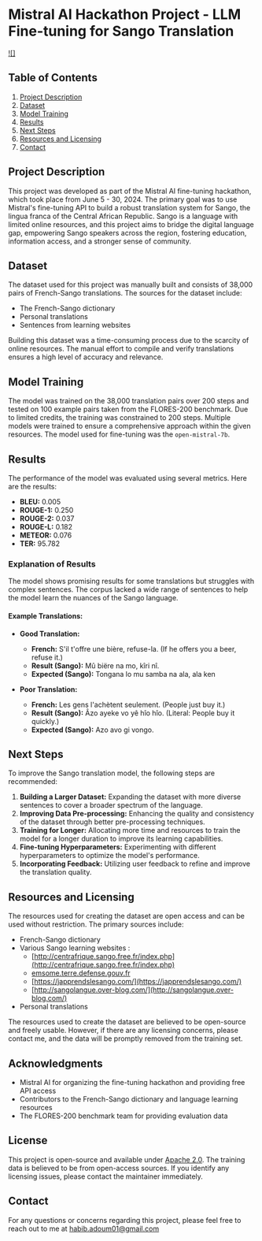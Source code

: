 # Mistral AI Hackathon Project - LLM Fine-tuning for Sango Translation

[![]](presentation/MistralAI_hackathon_presentation.mp4)

## Table of Contents
1. [Project Description](#project-description)
2. [Dataset](#dataset)
3. [Model Training](#model-training)
4. [Results](#results)
5. [Next Steps](#next-steps)
6. [Resources and Licensing](#resources-and-licensing)
7. [Contact](#contact)

## Project Description
This project was developed as part of the Mistral AI fine-tuning hackathon, which took place from June 5 - 30, 2024. The primary goal was to use Mistral's fine-tuning API to build a robust translation system for Sango, the lingua franca of the Central African Republic. Sango is a language with limited online resources, and this project aims to bridge the digital language gap, empowering Sango speakers across the region, fostering education, information access, and a stronger sense of community.

## Dataset
The dataset used for this project was manually built and consists of 38,000 pairs of French-Sango translations. The sources for the dataset include:
- The French-Sango dictionary
- Personal translations
- Sentences from learning websites

Building this dataset was a time-consuming process due to the scarcity of online resources. The manual effort to compile and verify translations ensures a high level of accuracy and relevance.

## Model Training
The model was trained on the 38,000 translation pairs over 200 steps and tested on 100 example pairs taken from the FLORES-200 benchmark. Due to limited credits, the training was constrained to 200 steps. Multiple models were trained to ensure a comprehensive approach within the given resources.
The model used for fine-tuning was the `open-mistral-7b`.

## Results
The performance of the model was evaluated using several metrics. Here are the results:

- **BLEU:** 0.005
- **ROUGE-1:** 0.250
- **ROUGE-2:** 0.037
- **ROUGE-L:** 0.182
- **METEOR:** 0.076
- **TER:** 95.782

### Explanation of Results
The model shows promising results for some translations but struggles with complex sentences. The corpus lacked a wide range of sentences to help the model learn the nuances of the Sango language.

#### Example Translations:
- **Good Translation:**
  - **French:** S'il t'offre une bière, refuse-la. (If he offers you a beer, refuse it.)
  - **Result (Sango):** Mû biëre na mo, kîri nî.
  - **Expected (Sango):** Tongana lo mu samba na ala, ala ken

- **Poor Translation:**
  - **French:** Les gens l'achètent seulement. (People just buy it.)
  - **Result (Sango):** Âzo ayeke vo yê hîo hîo. (Literal: People buy it quickly.)
  - **Expected (Sango):** Azo avo gi vongo.

## Next Steps
To improve the Sango translation model, the following steps are recommended:
1. **Building a Larger Dataset:** Expanding the dataset with more diverse sentences to cover a broader spectrum of the language.
2. **Improving Data Pre-processing:** Enhancing the quality and consistency of the dataset through better pre-processing techniques.
3. **Training for Longer:** Allocating more time and resources to train the model for a longer duration to improve its learning capabilities.
4. **Fine-tuning Hyperparameters:** Experimenting with different hyperparameters to optimize the model's performance.
5. **Incorporating Feedback:** Utilizing user feedback to refine and improve the translation quality.

## Resources and Licensing
The resources used for creating the dataset are open access and can be used without restriction. The primary sources include:
- French-Sango dictionary
- Various Sango learning websites :
    - [http://centrafrique.sango.free.fr/index.php](http://centrafrique.sango.free.fr/index.php)
    - [emsome.terre.defense.gouv.fr](https://www.emsome.terre.defense.gouv.fr/images/documents/bibliotheque/prix_interculturalite/20170701_NP_CFT_EMSOME_DFSHM_PRIX-OPEX.pdf)
    - [https://japprendslesango.com/](https://japprendslesango.com/)
    - [http://sangolangue.over-blog.com/](http://sangolangue.over-blog.com/)
- Personal translations

The resources used to create the dataset are believed to be open-source and freely usable. However, if there are any licensing concerns, please contact me, and the data will be promptly removed from the training set.

## Acknowledgments
- Mistral AI for organizing the fine-tuning hackathon and providing free API access
- Contributors to the French-Sango dictionary and language learning resources
- The FLORES-200 benchmark team for providing evaluation data

## License
This project is open-source and available under [Apache 2.0](LICENSE). The training data is believed to be from open-access sources. If you identify any licensing issues, please contact the maintainer immediately.

## Contact
For any questions or concerns regarding this project, please feel free to reach out to me at [habib.adoum01@gmail.com](mailto:habib.adoum01@gmail.com)
